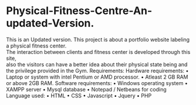 # Physical-Fitness-Centre-An-updated-Version.
<!--<a href="https://physical-fitness-center.000webhostapp.com/index.html"><b>Live Demo</b></a><br>--!>
This is an Updated version.
This project is about a portfolio website labeling a physical fitness center.<br>
The interaction between clients and fitness center is developed through this site, <br>
also the visitors can have a better idea about their physical state being and the privilege provided in the Gym. 
Requirements:
Hardware requirements:
•	Laptop or system with intel Pentium or AMD processor.
•	Atleast 2 GB RAM or above 2GB RAM.
Software requirements:
•	Windows operating system
•	XAMPP server
•	Mysql database
•	Notepad / Netbeans for coding
Language used:
•	HTML
•	CSS 
•	Javascript
•	Jquery 
•	PHP

